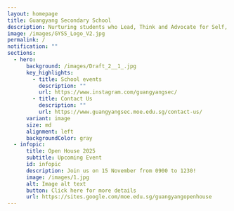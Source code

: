 ```yaml
---
layout: homepage
title: Guangyang Secondary School
description: Nurturing students who Lead, Think and Advocate for Self, Community and Nation.
image: /images/GYSS_Logo_V2.jpg
permalink: /
notification: ""
sections:
  - hero:
      background: /images/Draft_2__1_.jpg
      key_highlights:
        - title: School events
          description: ""
          url: https://www.instagram.com/guangyangsec/
        - title: Contact Us
          description: ""
          url: https://www.guangyangsec.moe.edu.sg/contact-us/
      variant: image
      size: md
      alignment: left
      backgroundColor: gray
  - infopic:
      title: Open House 2025
      subtitle: Upcoming Event
      id: infopic
      description: Join us on 15 November from 0900 to 1230!
      image: /images/1.jpg
      alt: Image alt text
      button: Click here for more details
      url: https://sites.google.com/moe.edu.sg/guangyangopenhouse
---
```

